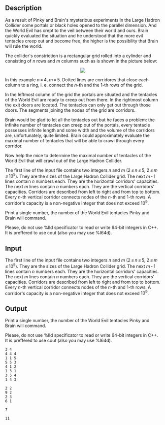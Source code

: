 ## Description

<div><p>As a result of Pinky and Brain's mysterious experiments in the Large Hadron Collider some portals or black holes opened to the parallel dimension. And the World Evil has crept to the veil between their world and ours. Brain quickly evaluated the situation and he understood that the more evil tentacles creep out and become free, the higher is the possibility that Brain will rule the world.</p><p>The collider's constriction is a rectangular grid rolled into a cylinder and consisting of <span class="tex-span"><i>n</i></span> rows and <span class="tex-span"><i>m</i></span> columns such as is shown in the picture below:</p><center> <img class="tex-graphics" src="file://nn6tA8Cu.png" style="max-width: 100.0%;max-height: 100.0%;"> </center><p>In this example <span class="tex-span"><i>n</i> = 4</span>, <span class="tex-span"><i>m</i> = 5</span>. Dotted lines are corridores that close each column to a ring, i. e. connect the <span class="tex-span"><i>n</i></span>-th and the <span class="tex-span">1</span>-th rows of the grid.</p><p>In the leftmost column of the grid the portals are situated and the tentacles of the World Evil are ready to creep out from there. In the rightmost column the exit doors are located. The tentacles can only get out through those doors. The segments joining the nodes of the grid are corridors.</p><p>Brain would be glad to let all the tentacles out but he faces a problem: the infinite number of tentacles can creep out of the portals, every tentacle possesses infinite length and some width and the volume of the corridors are, unfortunately, quite limited. Brain could approximately evaluate the maximal number of tentacles that will be able to crawl through every corridor.</p><p>Now help the mice to determine the maximal number of tentacles of the World Evil that will crawl out of the Large Hadron Collider.</p></div><div class="input-specification"><p>The first line of the input file contains two integers <span class="tex-span"><i>n</i></span> and <span class="tex-span"><i>m</i></span> (<span class="tex-span">2 ≤ <i>n</i> ≤ 5</span>, <span class="tex-span">2 ≤ <i>m</i> ≤ 10<sup class="upper-index">5</sup></span>). They are the sizes of the Large Hadron Collider grid. The next <span class="tex-span"><i>m</i> - 1</span> lines contain <span class="tex-span"><i>n</i></span> numbers each. They are the horizontal corridors' capacities. The next <span class="tex-span"><i>m</i></span> lines contain <span class="tex-span"><i>n</i></span> numbers each. They are the vertical corridors' capacities. Corridors are described from left to right and from top to bottom. Every <span class="tex-span"><i>n</i></span>-th vertical corridor connects nodes of the <span class="tex-span"><i>n</i></span>-th and <span class="tex-span">1</span>-th rows. A corridor's capacity is a non-negative integer that does not exceed <span class="tex-span">10<sup class="upper-index">9</sup></span>.</p></div><div class="output-specification"><p>Print a single number, the number of the World Evil tentacles Pinky and Brain will command.</p><p>Please, do not use <span class="tex-font-style-tt">%lld</span> specificator to read or write 64-bit integers in C++. It is preffered to use <span class="tex-font-style-tt">cout</span> (also you may use <span class="tex-font-style-tt">%I64d</span>).</p></div>

## Input

<p>The first line of the input file contains two integers <span class="tex-span"><i>n</i></span> and <span class="tex-span"><i>m</i></span> (<span class="tex-span">2 ≤ <i>n</i> ≤ 5</span>, <span class="tex-span">2 ≤ <i>m</i> ≤ 10<sup class="upper-index">5</sup></span>). They are the sizes of the Large Hadron Collider grid. The next <span class="tex-span"><i>m</i> - 1</span> lines contain <span class="tex-span"><i>n</i></span> numbers each. They are the horizontal corridors' capacities. The next <span class="tex-span"><i>m</i></span> lines contain <span class="tex-span"><i>n</i></span> numbers each. They are the vertical corridors' capacities. Corridors are described from left to right and from top to bottom. Every <span class="tex-span"><i>n</i></span>-th vertical corridor connects nodes of the <span class="tex-span"><i>n</i></span>-th and <span class="tex-span">1</span>-th rows. A corridor's capacity is a non-negative integer that does not exceed <span class="tex-span">10<sup class="upper-index">9</sup></span>.</p>

## Output

<p>Print a single number, the number of the World Evil tentacles Pinky and Brain will command.</p><p>Please, do not use <span class="tex-font-style-tt">%lld</span> specificator to read or write 64-bit integers in C++. It is preffered to use <span class="tex-font-style-tt">cout</span> (also you may use <span class="tex-font-style-tt">%I64d</span>).</p>





```input1
3 4
4 4 4
1 1 5
5 5 3
4 1 2
1 3 1
3 5 4
1 4 3

```




```input2
2 2
9 2
2 3
6 1

```




```output1
7

```




```output2
11

```


